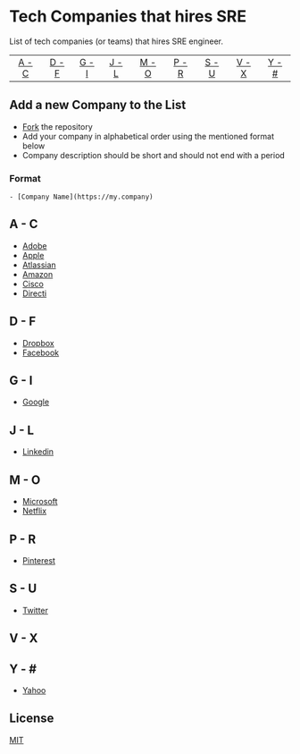 # Tech Companies that hires SRE

List of tech companies (or teams) that hires SRE engineer.

|     |     |     |     |     |     |     |     |     |
|:-:  |:-:  |:-:  |:-:  |:-:  |:-:  |:-:  |:-:  |:-:  |
| [A - C](#a---c) | [D - F](#d---f) | [G - I](#g---i) | [J - L](#j---l) | [M - O](#m---o) | [P - R](#p---r) | [S - U](#s---u) | [V - X](#v---x) | [Y - \#](#y---) |

## Add a new Company to the List

- [Fork](https://guides.github.com/activities/forking) the repository
- Add your company in alphabetical order using the mentioned format below
- Company description should be short and should not end with a period

### Format

```
- [Company Name](https://my.company)
```

## A - C
- [Adobe](http://www.adobe.com/)
- [Apple](http://www.apple.com/)
- [Atlassian](http://www.atlassian.com/)
- [Amazon](http://amazon.com/)
- [Cisco](http://www.cisco.com/)
- [Directi](https://www.directi.com/)

## D - F
- [Dropbox](https://www.dropbox.com/)
- [Facebook](http://facebook.com/)

## G - I
- [Google](http://www.google.com/)


## J - L
- [Linkedin](http://www.linkedin.com/)

## M - O
- [Microsoft](http://www.microsoft.com/)
- [Netflix](http://www.netflix.com/)

## P - R
- [Pinterest](http://www.pinterest.com/)

## S - U
- [Twitter](http://www.twitter.com/)

## V - X

## Y - \#
- [Yahoo](http://www.verizonmedia.com)

## License

[MIT](LICENSE)